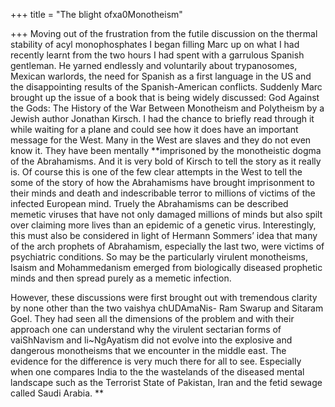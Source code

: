 +++
title = "The blight ofxa0Monotheism"

+++
Moving out of the frustration from the futile discussion on the thermal
stability of acyl monophosphates I began filling Marc up on what I had
recently learnt from the two hours I had spent with a garrulous Spanish
gentleman. He yarned endlessly and voluntarily about trypanosomes,
Mexican warlords, the need for Spanish as a first language in the US and
the disappointing results of the Spanish-American conflicts. Suddenly
Marc brought up the issue of a book that is being widely discussed: God
Against the Gods: The History of the War Between Monotheism and
Polytheism by a Jewish author Jonathan Kirsch. I had the chance to
briefly read through it while waiting for a plane and could see how it
does have an important message for the West. Many in the West are slaves
and they do not even know it. They have been mentally **imprisoned by
the monotheistic dogma of the Abrahamisms. And it is very bold of Kirsch
to tell the story as it really is. Of course this is one of the few
clear attempts in the West to tell the some of the story of how the
Abrahamisms have brought imprisonment to their minds and death and
indescribable terror to millions of victims of the infected European
mind. Truely the Abrahamisms can be described memetic viruses that have
not only damaged millions of minds but also spilt over claiming more
lives than an epidemic of a genetic virus. Interestingly, this must also
be considered in light of Hermann Sommers’ idea that many of the arch
prophets of Abrahamism, especially the last two, were victims of
psychiatric conditions. So may be the particularly virulent monotheisms,
Isaism and Mohammedanism emerged from biologically diseased prophetic
minds and then spread purely as a memetic infection.

However, these discussions were first brought out with tremendous
clarity by none other than the two vaishya chUDAmaNis- Ram Swarup and
Sitaram Goel. They had seen all the dimensions of the problem and with
their approach one can understand why the virulent sectarian forms of
vaiShNavism and li\~NgAyatism did not evolve into the explosive and
dangerous monotheisms that we encounter in the middle east. The evidence
for the difference is very much there for all to see. Especially when
one compares India to the the wastelands of the diseased mental
landscape such as the Terrorist State of Pakistan, Iran and the fetid
sewage called Saudi Arabia. **
